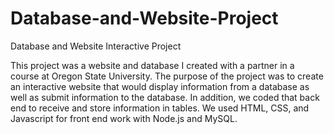 # Database-and-Website-Project
Database and Website Interactive Project


This project was a website and database I created with a partner in a course at Oregon State University. The purpose of the project
was to create an interactive website that would display information from a database as well as submit information to the database. 
In addition, we coded that back end to receive and store information in tables. We used HTML, CSS, and Javascript for front end work
with Node.js and MySQL.
